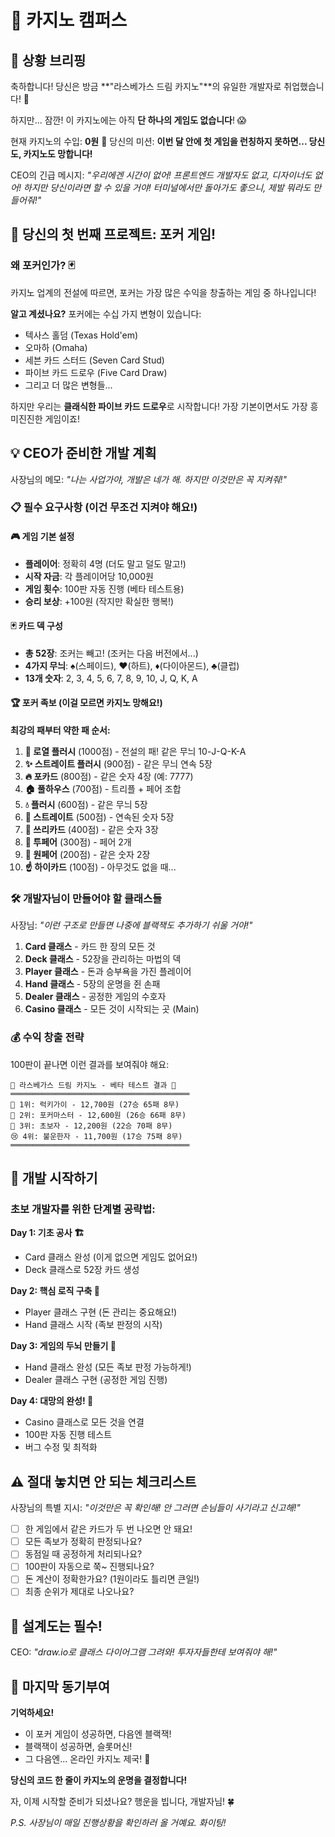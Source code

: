 # 🎰 카지노 캠퍼스

## 🚨 상황 브리핑
축하합니다! 당신은 방금 **"라스베가스 드림 카지노"**의 유일한 개발자로 취업했습니다! 🎉

하지만... 잠깐! 이 카지노에는 아직 **단 하나의 게임도 없습니다**! 😱

현재 카지노의 수입: **0원** 💸
당신의 미션: **이번 달 안에 첫 게임을 런칭하지 못하면... 당신도, 카지노도 망합니다!**

CEO의 긴급 메시지: *"우리에겐 시간이 없어! 프론트엔드 개발자도 없고, 디자이너도 없어! 하지만 당신이라면 할 수 있을 거야! 터미널에서만 돌아가도 좋으니, 제발 뭐라도 만들어줘!"*

## 🎯 당신의 첫 번째 프로젝트: 포커 게임!

### 왜 포커인가? 🃏
카지노 업계의 전설에 따르면, 포커는 가장 많은 수익을 창출하는 게임 중 하나입니다! 

**알고 계셨나요?** 포커에는 수십 가지 변형이 있습니다:
- 텍사스 홀덤 (Texas Hold'em)
- 오마하 (Omaha)
- 세븐 카드 스터드 (Seven Card Stud)
- 파이브 카드 드로우 (Five Card Draw)
- 그리고 더 많은 변형들...

하지만 우리는 **클래식한 파이브 카드 드로우**로 시작합니다! 가장 기본이면서도 가장 흥미진진한 게임이죠!

## 💡 CEO가 준비한 개발 계획

사장님의 메모: *"나는 사업가야, 개발은 네가 해. 하지만 이것만은 꼭 지켜줘!"*

### 📋 필수 요구사항 (이건 무조건 지켜야 해요!)

#### 🎮 게임 기본 설정
- **플레이어**: 정확히 4명 (더도 말고 덜도 말고!)
- **시작 자금**: 각 플레이어당 10,000원
- **게임 횟수**: 100판 자동 진행 (베타 테스트용)
- **승리 보상**: +100원 (작지만 확실한 행복!)

#### 🃏 카드 덱 구성
- **총 52장**: 조커는 빼고! (조커는 다음 버전에서...)
- **4가지 무늬**: ♠(스페이드), ♥(하트), ♦(다이아몬드), ♣(클럽)
- **13개 숫자**: 2, 3, 4, 5, 6, 7, 8, 9, 10, J, Q, K, A

#### 🏆 포커 족보 (이걸 모르면 카지노 망해요!)

**최강의 패부터 약한 패 순서:**

1. **🌟 로열 플러시** (1000점) - 전설의 패! 같은 무늬 10-J-Q-K-A
2. **✨ 스트레이트 플러시** (900점) - 같은 무늬 연속 5장
3. **🔥 포카드** (800점) - 같은 숫자 4장 (예: 7777)
4. **🏠 풀하우스** (700점) - 트리플 + 페어 조합
5. **💧 플러시** (600점) - 같은 무늬 5장
6. **📏 스트레이트** (500점) - 연속된 숫자 5장
7. **🎯 쓰리카드** (400점) - 같은 숫자 3장
8. **👥 투페어** (300점) - 페어 2개
9. **👤 원페어** (200점) - 같은 숫자 2장
10. **☝️ 하이카드** (100점) - 아무것도 없을 때...

### 🛠️ 개발자님이 만들어야 할 클래스들

사장님: *"이런 구조로 만들면 나중에 블랙잭도 추가하기 쉬울 거야!"*

1. **Card 클래스** - 카드 한 장의 모든 것
2. **Deck 클래스** - 52장을 관리하는 마법의 덱
3. **Player 클래스** - 돈과 승부욕을 가진 플레이어
4. **Hand 클래스** - 5장의 운명을 쥔 손패
5. **Dealer 클래스** - 공정한 게임의 수호자
6. **Casino 클래스** - 모든 것이 시작되는 곳 (Main)

### 💰 수익 창출 전략

100판이 끝나면 이런 결과를 보여줘야 해요:

```
🎰 라스베가스 드림 카지노 - 베타 테스트 결과 🎰
════════════════════════════════════════
🥇 1위: 럭키가이 - 12,700원 (27승 65패 8무)
🥈 2위: 포커마스터 - 12,600원 (26승 66패 8무)
🥉 3위: 초보자 - 12,200원 (22승 70패 8무)
😢 4위: 불운한자 - 11,700원 (17승 75패 8무)
════════════════════════════════════════
```

## 🚀 개발 시작하기

### 초보 개발자를 위한 단계별 공략법:

**Day 1: 기초 공사 🏗️**
- Card 클래스 완성 (이게 없으면 게임도 없어요!)
- Deck 클래스로 52장 카드 생성

**Day 2: 핵심 로직 구축 🎯**
- Player 클래스 구현 (돈 관리는 중요해요!)
- Hand 클래스 시작 (족보 판정의 시작)

**Day 3: 게임의 두뇌 만들기 🧠**
- Hand 클래스 완성 (모든 족보 판정 가능하게!)
- Dealer 클래스 구현 (공정한 게임 진행)

**Day 4: 대망의 완성! 🎉**
- Casino 클래스로 모든 것을 연결
- 100판 자동 진행 테스트
- 버그 수정 및 최적화

## ⚠️ 절대 놓치면 안 되는 체크리스트

사장님의 특별 지시: *"이것만은 꼭 확인해! 안 그러면 손님들이 사기라고 신고해!"*

- [ ] 한 게임에서 같은 카드가 두 번 나오면 안 돼요!
- [ ] 모든 족보가 정확히 판정되나요?
- [ ] 동점일 때 공정하게 처리되나요?
- [ ] 100판이 자동으로 쭉~ 진행되나요?
- [ ] 돈 계산이 정확한가요? (1원이라도 틀리면 큰일!)
- [ ] 최종 순위가 제대로 나오나요?

## 🎨 설계도는 필수!

CEO: *"draw.io로 클래스 다이어그램 그려와! 투자자들한테 보여줘야 해!"*

## 💪 마지막 동기부여

**기억하세요!** 
- 이 포커 게임이 성공하면, 다음엔 블랙잭! 
- 블랙잭이 성공하면, 슬롯머신! 
- 그 다음엔... 온라인 카지노 제국! 💎

**당신의 코드 한 줄이 카지노의 운명을 결정합니다!**

자, 이제 시작할 준비가 되셨나요? 
행운을 빕니다, 개발자님! 🍀

*P.S. 사장님이 매일 진행상황을 확인하러 올 거예요. 화이팅!*